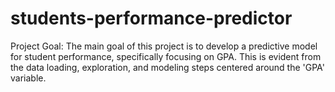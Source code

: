 # students-performance-predictor
Project Goal:  The main goal of this project is to develop a predictive model for student performance, specifically focusing on GPA. This is evident from the data loading, exploration, and modeling steps centered around the 'GPA' variable.
